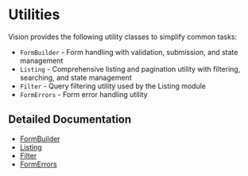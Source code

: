# Utilities

Vision provides the following utility classes to simplify common tasks:

- `FormBuilder` - Form handling with validation, submission, and state management
- `Listing` - Comprehensive listing and pagination utility with filtering, searching, and state management
- `Filter` - Query filtering utility used by the Listing module
- `FormErrors` - Form error handling utility

## Detailed Documentation

- [FormBuilder](./FormBuilder.md)
- [Listing](./Listing.md)
- [Filter](./Filter.md)
- [FormErrors](./FormErrors.md)
